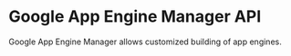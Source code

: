 # Google App Engine Manager API
Google App Engine Manager allows customized building of app engines.